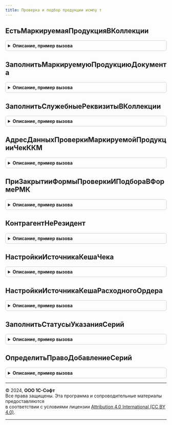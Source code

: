 ```yaml
---
title: Проверка и подбор продукции исмпу т
---
```



## ЕстьМаркируемаяПродукцияВКоллекции
<details style="margin: 1em 0; padding: 0.5em; border: 1px solid #ccc; border-radius: 6px;">

<summary style="font-weight: bold; cursor: pointer;">Описание, пример вызова</summary>

```bsl

// Предназначена для определения факта наличия в данных документа номенклатуры, являющейся маркируемой продукцией.
//
// Параметры:
//  Коллекция                - ДанныеФормыКоллекция - состав номенклатуры документа
//  ВидМаркируемойПродукции  - ПеречислениеСсылка.ВидыПродукцииИС - вид продукции, наличие которой необходимо определить.
//  ЕстьМаркируемаяПродукция - Булево - признак наличия маркируемой продукции.
//
Процедура ЕстьМаркируемаяПродукцияВКоллекции(Коллекция, ВидМаркируемойПродукции, ЕстьМаркируемаяПродукция) Экспорт
```

Пример вызова
```bsl
ПроверкаИПодборПродукцииИСМПУТ.ЕстьМаркируемаяПродукцияВКоллекции(Коллекция, ВидМаркируемойПродукции, ЕстьМаркируемаяПродукция) 
```
</details>

## ЗаполнитьМаркируемуюПродукциюДокумента
<details style="margin: 1em 0; padding: 0.5em; border: 1px solid #ccc; border-radius: 6px;">

<summary style="font-weight: bold; cursor: pointer;">Описание, пример вызова</summary>

```bsl

// Заполняет переданную таблицу товарами переданного документа, являющимися маркируемой продукцией требуемого вида.
//   Если таблица заполнена - дополняет ее значениями GTIN.
//
// Параметры:
//  Контекст - ДанныеФормыСтруктура, ФормаКлиентскогоПриложения, ДокументСсылка - документ, маркируемую продукцию которого необходимо получить.
//  ВидМаркируемойПродукции - ПеречислениеСсылка.ВидыПродукцииИС - вид маркируемой продукции, которую необходимо получить.
//  ТаблицаМаркируемойПродукции - ТаблицаЗначений - таблица маркируемой продукции документа. (См. ПроверкаИПодборПродукцииИСМП.ТаблицаМаркируемойПродукцииДокумента())
//
Процедура ЗаполнитьМаркируемуюПродукциюДокумента(Контекст, ВидМаркируемойПродукции, ТаблицаМаркируемойПродукции) Экспорт
```

Пример вызова
```bsl
ПроверкаИПодборПродукцииИСМПУТ.ЗаполнитьМаркируемуюПродукциюДокумента(Контекст, ВидМаркируемойПродукции, ТаблицаМаркируемойПродукции) 
```
</details>

## ЗаполнитьСлужебныеРеквизитыВКоллекции
<details style="margin: 1em 0; padding: 0.5em; border: 1px solid #ccc; border-radius: 6px;">

<summary style="font-weight: bold; cursor: pointer;">Описание, пример вызова</summary>

```bsl

// Заполняет в табличной части служебные реквизиты, например: признак использования характеристик номенклатуры.
//
// Параметры:
//  Форма - ФормаКлиентскогоПриложения - Форма.
//  ТабличнаяЧасть - ДанныеФормыКоллекция, ТаблицаЗначений - таблица для заполнения.
//
Процедура ЗаполнитьСлужебныеРеквизитыВКоллекции(Форма, ТабличнаяЧасть) Экспорт
```

Пример вызова
```bsl
ПроверкаИПодборПродукцииИСМПУТ.ЗаполнитьСлужебныеРеквизитыВКоллекции(Форма, ТабличнаяЧасть) 
```
</details>

## АдресДанныхПроверкиМаркируемойПродукцииЧекККМ
<details style="margin: 1em 0; padding: 0.5em; border: 1px solid #ccc; border-radius: 6px;">

<summary style="font-weight: bold; cursor: pointer;">Описание, пример вызова</summary>

```bsl

Функция АдресДанныхПроверкиМаркируемойПродукцииЧекККМ(ПараметрыСканирования, Объект, УникальныйИдентификатор, ВидМаркируемойПродукции) Экспорт
```

Пример вызова
```bsl
Результат = ПроверкаИПодборПродукцииИСМПУТ.АдресДанныхПроверкиМаркируемойПродукцииЧекККМ(ПараметрыСканирования, Объект, УникальныйИдентификатор, ВидМаркируемойПродукции) 
```
</details>

## ПриЗакрытииФормыПроверкиИПодбораВФормеРМК
<details style="margin: 1em 0; padding: 0.5em; border: 1px solid #ccc; border-radius: 6px;">

<summary style="font-weight: bold; cursor: pointer;">Описание, пример вызова</summary>

```bsl

Процедура ПриЗакрытииФормыПроверкиИПодбораВФормеРМК(Форма, Результат, ВидПродукцииИС) Экспорт
```

Пример вызова
```bsl
ПроверкаИПодборПродукцииИСМПУТ.ПриЗакрытииФормыПроверкиИПодбораВФормеРМК(Форма, Результат, ВидПродукцииИС) 
```
</details>

## КонтрагентНеРезидент
<details style="margin: 1em 0; padding: 0.5em; border: 1px solid #ccc; border-radius: 6px;">

<summary style="font-weight: bold; cursor: pointer;">Описание, пример вызова</summary>

```bsl

// Контрагент не резидент.
//
// Параметры:
//  Контрагент - СправочникСсылка.Контрагенты - Контрагент
//
// Возвращаемое значение:
//  Булево - Контрагент не резидент
Функция КонтрагентНеРезидент(Контрагент) Экспорт
```

Пример вызова
```bsl
Результат = ПроверкаИПодборПродукцииИСМПУТ.КонтрагентНеРезидент(Контрагент) 
```
</details>

## НастройкиИсточникаКешаЧека
<details style="margin: 1em 0; padding: 0.5em; border: 1px solid #ccc; border-radius: 6px;">

<summary style="font-weight: bold; cursor: pointer;">Описание, пример вызова</summary>

```bsl

Функция НастройкиИсточникаКешаЧека() Экспорт
```

Пример вызова
```bsl
Результат = ПроверкаИПодборПродукцииИСМПУТ.НастройкиИсточникаКешаЧека() 
```
</details>

## НастройкиИсточникаКешаРасходногоОрдера
<details style="margin: 1em 0; padding: 0.5em; border: 1px solid #ccc; border-radius: 6px;">

<summary style="font-weight: bold; cursor: pointer;">Описание, пример вызова</summary>

```bsl

Функция НастройкиИсточникаКешаРасходногоОрдера() Экспорт
```

Пример вызова
```bsl
Результат = ПроверкаИПодборПродукцииИСМПУТ.НастройкиИсточникаКешаРасходногоОрдера() 
```
</details>

## ЗаполнитьСтатусыУказанияСерий
<details style="margin: 1em 0; padding: 0.5em; border: 1px solid #ccc; border-radius: 6px;">

<summary style="font-weight: bold; cursor: pointer;">Описание, пример вызова</summary>

```bsl

// Предназначена для расчета статусов указания серий во всех строках таблицы товаров
// см. НоменклатураСервер.ЗаполнитьСтатусыУказанияСерий
//
// Параметры:
//  Форма        - ФормаКлиентскогоПриложения - форма с таблицей товаров
//  ПараметрыУказанияСерий - Структура - параметры указания серий
//
Процедура ЗаполнитьСтатусыУказанияСерий(Форма, ПараметрыУказанияСерий) Экспорт
```

Пример вызова
```bsl
ПроверкаИПодборПродукцииИСМПУТ.ЗаполнитьСтатусыУказанияСерий(Форма, ПараметрыУказанияСерий) 
```
</details>

## ОпределитьПравоДобавлениеСерий
<details style="margin: 1em 0; padding: 0.5em; border: 1px solid #ccc; border-radius: 6px;">

<summary style="font-weight: bold; cursor: pointer;">Описание, пример вызова</summary>

```bsl

// Возвращает через параметр наличие права на добавление элементов справочника СерииНоменклатуры
//
// Параметры:
// 	ПравоДобавлениеСерий - Булево - исходящий, наличие права на добавление.
//
Процедура ОпределитьПравоДобавлениеСерий(ПравоДобавлениеСерий) Экспорт
```

Пример вызова
```bsl
ПроверкаИПодборПродукцииИСМПУТ.ОпределитьПравоДобавлениеСерий(ПравоДобавлениеСерий) 
```
</details>

---

© 2024, **ООО 1С-Софт**  
Все права защищены. Эта программа и сопроводительные материалы предоставляются  
в соответствии с условиями лицензии [Attribution 4.0 International (CC BY 4.0)](https://creativecommons.org/licenses/by/4.0/legalcode).

---
